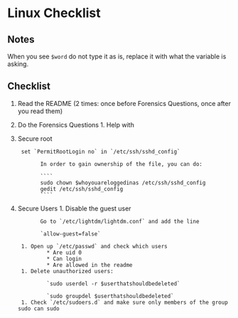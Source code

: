 # Linux Checklist

## Notes

When you see `$word` do not type it as is, replace it with what the variable is asking.


## Checklist

1. Read the README (2 times: once before Forensics Questions, once after you read them)

1. Do the Forensics Questions
        1. Help with 
  
1. Secure root

        set `PermitRootLogin no` in `/etc/ssh/sshd_config`
    
              In order to gain ownership of the file, you can do:

              ````
              sudo chown $whoyouareloggedinas /etc/ssh/sshd_config
              gedit /etc/ssh/sshd_config
              ````


1. Secure Users
        1. Disable the guest user
              
              Go to `/etc/lightdm/lightdm.conf` and add the line
              
              `allow-guest=false`
              
        1. Open up `/etc/passwd` and check which users
                * Are uid 0
                * Can login
                * Are allowed in the readme
        1. Delete unauthorized users:
        
                `sudo userdel -r $userthatshouldbedeleted`
                
                `sudo groupdel $userthatshouldbedeleted`
        1. Check `/etc/sudoers.d` and make sure only members of the group sudo can sudo
